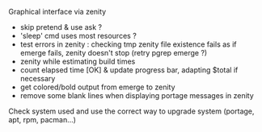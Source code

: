 Graphical interface via zenity
- skip pretend & use ask ?
- 'sleep' cmd uses most resources ?
- test errors in zenity : checking tmp zenity file existence fails as if emerge fails, zenity doesn't stop (retry pgrep emerge ?)
- zenity while estimating build times
- count elapsed time [OK] & update progress bar, adapting $total if necessary
- get colored/bold output from emerge to zenity
- remove some blank lines when displaying portage messages in zenity

Check system used and use the correct way to upgrade system (portage, apt, rpm, pacman...)
